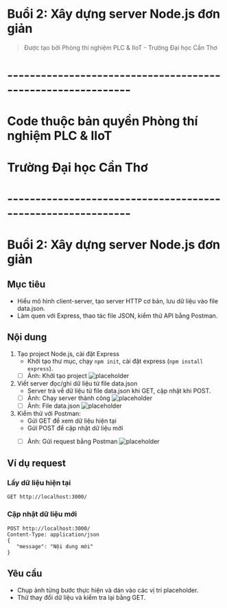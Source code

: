 # Buổi 2: Xây dựng server Node.js đơn giản

> Được tạo bởi Phòng thí nghiệm PLC & IIoT - Trường Đại học Cần Thơ

# ------------------------------------------------------------
# Code thuộc bản quyền Phòng thí nghiệm PLC & IIoT
# Trường Đại học Cần Thơ
# ------------------------------------------------------------
# Buổi 2: Xây dựng server Node.js đơn giản


## Mục tiêu
- Hiểu mô hình client-server, tạo server HTTP cơ bản, lưu dữ liệu vào file data.json.
- Làm quen với Express, thao tác file JSON, kiểm thử API bằng Postman.


## Nội dung
1. Tạo project Node.js, cài đặt Express
   - Khởi tạo thư mục, chạy `npm init`, cài đặt express (`npm install express`).
   - [ ] Ảnh: Khởi tạo project ![placeholder](images/init-project.png)
2. Viết server đọc/ghi dữ liệu từ file data.json
   - Server trả về dữ liệu từ file data.json khi GET, cập nhật khi POST.
   - [ ] Ảnh: Chạy server thành công ![placeholder](images/server-running.png)
   - [ ] Ảnh: File data.json ![placeholder](images/data-json.png)
3. Kiểm thử với Postman:
   - Gửi GET để xem dữ liệu hiện tại
   - Gửi POST để cập nhật dữ liệu mới
   - [ ] Ảnh: Gửi request bằng Postman ![placeholder](images/postman-test.png)


## Ví dụ request
### Lấy dữ liệu hiện tại
```http
GET http://localhost:3000/
```

### Cập nhật dữ liệu mới
```http
POST http://localhost:3000/
Content-Type: application/json
{
   "message": "Nội dung mới"
}
```


## Yêu cầu
- Chụp ảnh từng bước thực hiện và dán vào các vị trí placeholder.
- Thử thay đổi dữ liệu và kiểm tra lại bằng GET.
